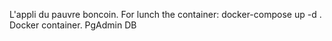 L'appli du pauvre boncoin.
For lunch the container: docker-compose up -d .
Docker container. PgAdmin DB
